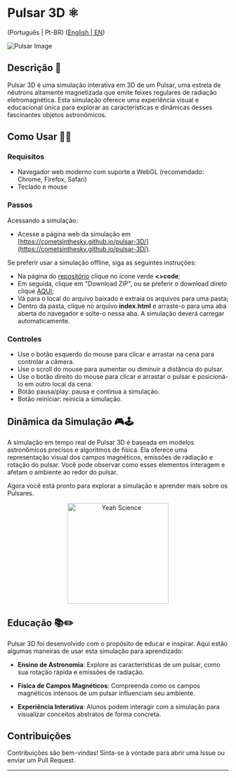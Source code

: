 # Pulsar 3D ⚛️
(Português | Pt-BR) ([English | EN](README/EN/README.md))

![Pulsar Image](link_para_uma_imagem_do_pulsar)

## Descrição 📝

Pulsar 3D é uma simulação interativa em 3D de um Pulsar, uma estrela de nêutrons altamente magnetizada que emite feixes regulares de radiação eletromagnética. Esta simulação oferece uma experiência visual e educacional única para explorar as características e dinâmicas desses fascinantes objetos astronômicos.

## Como Usar 👨‍🏫

### Requisitos

- Navegador web moderno com suporte a WebGL (recomendado: Chrome, Firefox, Safari)
- Teclado e mouse

### Passos

Acessando a simulação:

- Acesse a página web da simulação em [https://cometsinthesky.github.io/pulsar-3D/](https://cometsinthesky.github.io/pulsar-3D/).

Se preferir usar a simulação offline, siga as seguintes instruções:
* Na página do [repositório](https://github.com/cometsinthesky/pulsar-3D) clique no ícone verde **<>code**;
* Em seguida, clique em "Download ZIP", ou se preferir o download direto clique [AQUI](https://github.com/cometsinthesky/pulsar-3D/archive/refs/heads/main.zip);
* Vá para o local do arquivo baixado e extraia os arquivos para uma pasta;
* Dentro da pasta, clique no arquivo **index.html** e arraste-o para uma aba aberta do navegador e solte-o nessa aba. A simulação deverá carregar automaticamente.
  
### Controles

- Use o botão esquerdo do mouse para clicar e arrastar na cena para controlar a câmera.
- Use o scroll do mouse para aumentar ou diminuir a distância do pulsar.
- Use o botão direito do mouse para clicar e arrastar o pulsar e posicioná-lo em outro local da cena. 
- Botão pausa/play: pausa e continua a simulação.
- Botão reiniciar: reinicia a simulação.

## Dinâmica da Simulação 🎮🕹️

A simulação em tempo real de Pulsar 3D é baseada em modelos astronômicos precisos e algoritmos de física. Ela oferece uma representação visual dos campos magnéticos, emissões de radiação e rotação do pulsar. Você pode observar como esses elementos interagem e afetam o ambiente ao redor do pulsar.

Agora você está pronto para explorar a simulação e aprender mais sobre os Pulsares.

<p align="center">
<img src="https://media-cdn.socastsrm.com/wordpress/wp-content/blogs.dir/2313/files/2020/06/yeah-science.jpg" alt="Yeah Science" height="230">
</p>
 
## Educação 📚✏️

Pulsar 3D foi desenvolvido com o propósito de educar e inspirar. Aqui estão algumas maneiras de usar esta simulação para aprendizado:

- **Ensino de Astronomia**: Explore as características de um pulsar, como sua rotação rápida e emissões de radiação.
  
- **Física de Campos Magnéticos**: Compreenda como os campos magnéticos intensos de um pulsar influenciam seu ambiente.

- **Experiência Interativa**: Alunos podem interagir com a simulação para visualizar conceitos abstratos de forma concreta.

## Contribuições

Contribuições são bem-vindas! Sinta-se à vontade para abrir uma Issue ou enviar um Pull Request.

---
